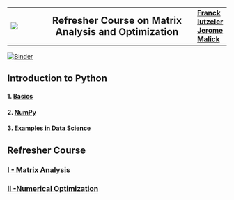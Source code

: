 
<table>
<tr>
<td width=15%><img src="./img/UGA.png"></img></td>
<td><center><a style="font-size: 22px; font-weight: bold">Refresher Course on Matrix Analysis and Optimization</a></center></td>
<td width=15%><a href="http://www.iutzeler.org" style="font-size: 16px; font-weight: bold">Franck Iutzeler</a> <a href="https://ljk.imag.fr/membres/Jerome.Malick/" style="font-size: 16px; font-weight: bold">Jerome Malick</a> </td>
</tr>
</table>


[![Binder](https://mybinder.org/badge.svg)](https://mybinder.org/v2/gh/iutzeler/refresher-course.git/master)

## Introduction to Python 

#### 1. [Basics](1-1_Basics.ipynb)
#### 2. [NumPy](1-2_NumPy.ipynb)
#### 3. [Examples in Data Science](1-3_Examples_in_Data_Science.ipynb)

## Refresher Course 

### [I - Matrix Analysis](I_Matrix_Analysis.ipynb)
### [II -Numerical Optimization](II_Numerical_Optimization.ipynb)
